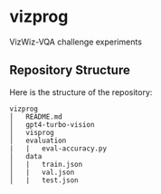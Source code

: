 # vizprog
VizWiz-VQA challenge experiments 

## Repository Structure

Here is the structure of the repository:

```
vizprog
│   README.md
│   gpt4-turbo-vision
│   visprog
│   evaluation
|   |   eval-accuracy.py
│   data
│   |   train.json
│   |   val.json
│   |   test.json
```